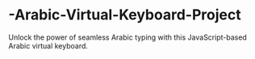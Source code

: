 # -Arabic-Virtual-Keyboard-Project
Unlock the power of seamless Arabic typing with this JavaScript-based Arabic virtual keyboard.
